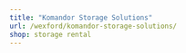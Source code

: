 ```yaml
---
title: "Komandor Storage Solutions"
url: /wexford/komandor-storage-solutions/
shop: storage rental
---
```

